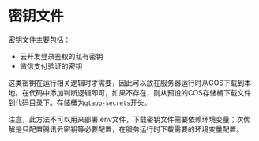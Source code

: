 # 密钥文件

密钥文件主要包括：
- 云开发登录鉴权的私有密钥
- 微信支付验证的密钥

这类密钥在运行相关逻辑时才需要，因此可以放在服务器运行时从COS下载到本地。在代码中添加判断逻辑即可，如果不存在，则从预设的COS存储桶下载文件到代码目录下。存储桶为`qtapp-secrets`开头。

注意，此方法不可以用来部署.env文件，下载密钥文件需要依赖环境变量；次优解是只配置腾讯云密钥等必要配置，在服务运行时下载需要的环境变量配置。